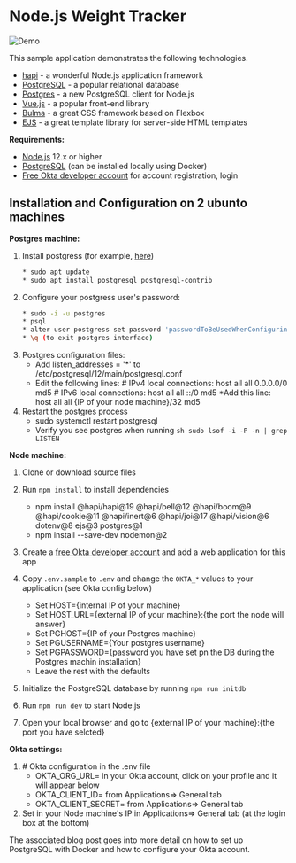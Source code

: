 # Node.js Weight Tracker

![Demo](docs/build-weight-tracker-app-demo.gif)

This sample application demonstrates the following technologies.

* [hapi](https://hapi.dev) - a wonderful Node.js application framework
* [PostgreSQL](https://www.postgresql.org/) - a popular relational database
* [Postgres](https://github.com/porsager/postgres) - a new PostgreSQL client for Node.js
* [Vue.js](https://vuejs.org/) - a popular front-end library
* [Bulma](https://bulma.io/) - a great CSS framework based on Flexbox
* [EJS](https://ejs.co/) - a great template library for server-side HTML templates

**Requirements:**

* [Node.js](https://nodejs.org/) 12.x or higher
* [PostgreSQL](https://www.postgresql.org/) (can be installed locally using Docker)
* [Free Okta developer account](https://developer.okta.com/) for account registration, login

## Installation and Configuration on 2 ubunto machines
**Postgres machine:**
1. Install postgress (for example, [here](https://www.digitalocean.com/community/tutorials/how-to-install-postgresql-on-ubuntu-20-04-quickstart))
    ```sh 
    * sudo apt update
    * sudo apt install postgresql postgresql-contrib
    ```
1. Configure your postgress user's password:
    ```sh
    * sudo -i -u postgres
    * psql
    * alter user postgress set password 'passwordToBeUsedWhenConfiguringNode';
    * \q (to exit postgres interface)
    ```
1. Postgres configuration files:
    * Add listen_addresses = '*' to /etc/postgresql/12/main/postgresql.conf
    * Edit the following lines:
        \# IPv4 local connections:
        host    all             all             0.0.0.0/0             md5
        \# IPv6 local connections:
        host    all             all             ::/0                 md5
    *Add this line:
        host     all     all    {IP of your node machine}/32    md5
1. Restart the postgres process
    * sudo systemctl restart postgresql
    * Verify you see postgres when running ```sh sudo lsof -i -P -n | grep LISTEN```

**Node machine:**
1. Clone or download source files
1. Run `npm install` to install dependencies
    * npm install @hapi/hapi@19 @hapi/bell@12 @hapi/boom@9 @hapi/cookie@11 @hapi/inert@6 @hapi/joi@17 @hapi/vision@6 dotenv@8 ejs@3 postgres@1
    * npm install --save-dev nodemon@2
1. Create a [free Okta developer account](https://developer.okta.com/) and add a web application for this app
1. Copy `.env.sample` to `.env` and change the `OKTA_*` values to your application (see Okta config below)
    * Set HOST={internal IP of your machine}
    * Set HOST_URL={external IP of your machine}:{the port the node will answer}
    * Set PGHOST={IP of your Postgres machine}
    * Set PGUSERNAME={Your postgres username}
    * Set PGPASSWORD={password you have set pn the DB during the Postgres machin installation}
    * Leave the rest with the defaults

1. Initialize the PostgreSQL database by running `npm run initdb`
1. Run `npm run dev` to start Node.js
1. Open your local browser and go to {external IP of your machine}:{the port you have selcted}

**Okta settings:**
1. \# Okta configuration in the .env file
    * OKTA_ORG_URL= in your Okta account, click on your profile and it will appear below
    * OKTA_CLIENT_ID= from Applications=> General tab
    * OKTA_CLIENT_SECRET= from Applications=> General tab
2. Set in your Node machine's IP in Applications=> General tab (at the login box at the bottom)


The associated blog post goes into more detail on how to set up PostgreSQL with Docker and how to configure your Okta account.


